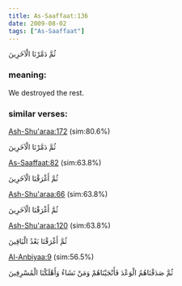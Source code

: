 ```yaml
---
title: As-Saaffaat:136
date: 2009-08-02
tags: ["As-Saaffaat"]
---
```

ثُمَّ دَمَّرْنَا الْآخَرِينَ
### meaning: 
We destroyed the rest.
### similar verses: 

[Ash-Shu'araa:172](/26/172) (sim:80.6%)

ثُمَّ دَمَّرْنَا الْآخَرِينَ

[As-Saaffaat:82](/37/82) (sim:63.8%)

ثُمَّ أَغْرَقْنَا الْآخَرِينَ

[Ash-Shu'araa:66](/26/66) (sim:63.8%)

ثُمَّ أَغْرَقْنَا الْآخَرِينَ

[Ash-Shu'araa:120](/26/120) (sim:63.8%)

ثُمَّ أَغْرَقْنَا بَعْدُ الْبَاقِينَ

[Al-Anbiyaa:9](/21/9) (sim:56.5%)

ثُمَّ صَدَقْنَاهُمُ الْوَعْدَ فَأَنْجَيْنَاهُمْ وَمَنْ نَشَاءُ وَأَهْلَكْنَا الْمُسْرِفِينَ
